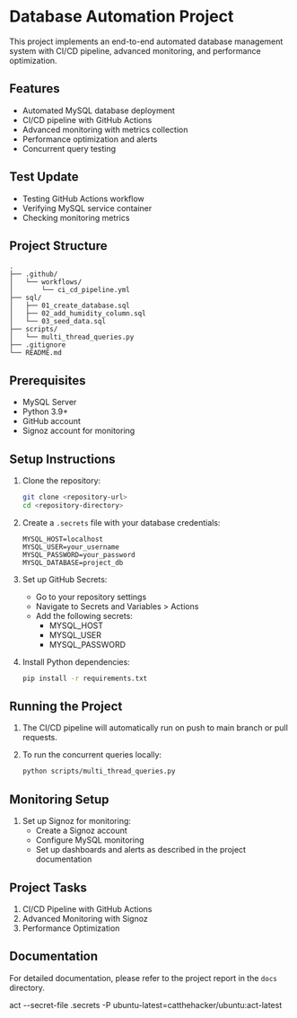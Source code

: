 # Database Automation Project

This project implements an end-to-end automated database management system with CI/CD pipeline, advanced monitoring, and performance optimization.

## Features
- Automated MySQL database deployment
- CI/CD pipeline with GitHub Actions
- Advanced monitoring with metrics collection
- Performance optimization and alerts
- Concurrent query testing

## Test Update
- Testing GitHub Actions workflow
- Verifying MySQL service container
- Checking monitoring metrics

## Project Structure

```
.
├── .github/
│   └── workflows/
│       └── ci_cd_pipeline.yml
├── sql/
│   ├── 01_create_database.sql
│   ├── 02_add_humidity_column.sql
│   └── 03_seed_data.sql
├── scripts/
│   └── multi_thread_queries.py
├── .gitignore
└── README.md
```

## Prerequisites

- MySQL Server
- Python 3.9+
- GitHub account
- Signoz account for monitoring

## Setup Instructions

1. Clone the repository:
   ```bash
   git clone <repository-url>
   cd <repository-directory>
   ```

2. Create a `.secrets` file with your database credentials:
   ```
   MYSQL_HOST=localhost
   MYSQL_USER=your_username
   MYSQL_PASSWORD=your_password
   MYSQL_DATABASE=project_db
   ```

3. Set up GitHub Secrets:
   - Go to your repository settings
   - Navigate to Secrets and Variables > Actions
   - Add the following secrets:
     - MYSQL_HOST
     - MYSQL_USER
     - MYSQL_PASSWORD

4. Install Python dependencies:
   ```bash
   pip install -r requirements.txt
   ```

## Running the Project

1. The CI/CD pipeline will automatically run on push to main branch or pull requests.

2. To run the concurrent queries locally:
   ```bash
   python scripts/multi_thread_queries.py
   ```

## Monitoring Setup

1. Set up Signoz for monitoring:
   - Create a Signoz account
   - Configure MySQL monitoring
   - Set up dashboards and alerts as described in the project documentation

## Project Tasks

1. CI/CD Pipeline with GitHub Actions
2. Advanced Monitoring with Signoz
3. Performance Optimization

## Documentation

For detailed documentation, please refer to the project report in the `docs` directory. 

act --secret-file .secrets -P ubuntu-latest=catthehacker/ubuntu:act-latest 